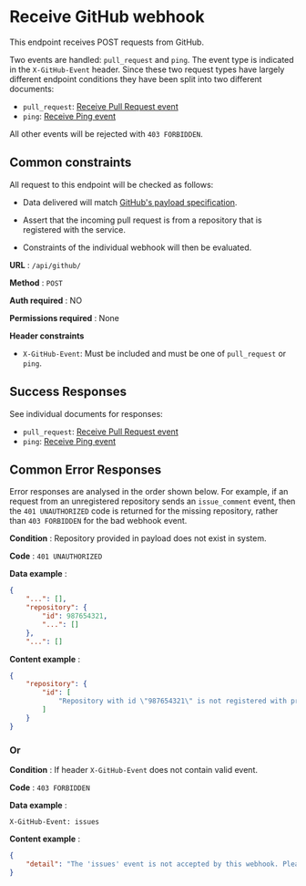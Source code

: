 # Receive GitHub webhook

This endpoint receives POST requests from GitHub.

Two events are handled: `pull_request` and `ping`. The event type is indicated
in the `X-GitHub-Event` header. Since these two request types have largely
different endpoint conditions they have been split into two different
documents:

* `pull_request`: [Receive Pull Request event](post_pull_request.md)
* `ping`: [Receive Ping event](post_ping.md)

All other events will be rejected with `403 FORBIDDEN`.

## Common constraints

All request to this endpoint will be checked as follows:

* Data delivered will match [GitHub's payload
specification](https://developer.github.com/webhooks/#payloads).

* Assert that the incoming pull request is from a repository that is registered
    with the service.

* Constraints of the individual webhook will then be evaluated.

**URL** : `/api/github/`

**Method** : `POST`

**Auth required** : NO

**Permissions required** : None

**Header constraints**

* `X-GitHub-Event`: Must be included and must be one of `pull_request` or
    `ping`.

## Success Responses

See individual documents for responses:

* `pull_request`: [Receive Pull Request event](post_pull_request.md)
* `ping`: [Receive Ping event](post_ping.md)

## Common Error Responses

Error responses are analysed in the order shown below. For example, if an
request from an unregistered repository sends an `issue_comment` event, then
the `401 UNAUTHORIZED` code is returned for the missing repository, rather than
`403 FORBIDDEN` for the bad webhook event.


**Condition** : Repository provided in payload does not exist in system.

**Code** : `401 UNAUTHORIZED`

**Data example** :

```json
{
    "...": [],
    "repository": {
        "id": 987654321,
        "...": []
    },
    "...": []
```

**Content example** :

```json
{
    "repository": {
        "id": [
            "Repository with id \"987654321\" is not registered with prlint."
        ]
    }
}
```

### Or

**Condition** : If header `X-GitHub-Event` does not contain valid event.

**Code** : `403 FORBIDDEN`

**Data example** :

    X-GitHub-Event: issues

**Content example** :

```json
{
    "detail": "The 'issues' event is not accepted by this webhook. Please reconfigure."
}
```
